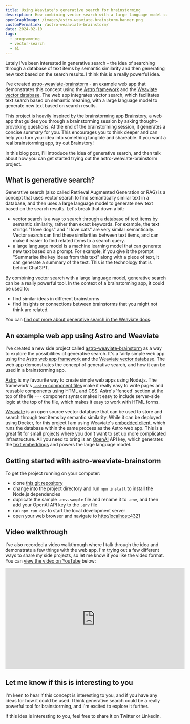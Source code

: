 ```yaml
---
title: Using Weaviate's generative search for brainstorming
description: How combining vector search with a large language model can be a powerful tool for brainstorming.  
openGraphImage: /images/astro-weaviate-brainstorm-banner.png
customPermalink: /astro-weaaviate-brainstorm/
date: 2024-02-10
tags:
  - programming
  - vector-search
  - ai
---
```


Lately I've been interested in generative search - the idea of searching through a database of text items by semantic similarity and then generating new text based on the search results. I think this is a really powerful idea. 

I've created [astro-weaviate-brainstorm](https://github.com/larryhudson/astro-weaviate-brainstorm) - an example web app that demonstrates this concept using the [Astro framework](https://astro.build) and the [Weaviate vector database](https://weaviate.io). The web app integrates vector search, which facilitates text search based on semantic meaning, with a large language model to generate new text based on search results. 

This project is heavily inspired by the brainstorming app [Brainstory](https://brainstory.ai), a web app that guides you through a brainstorming session by asking thought-provoking questions. At the end of the brainstorming session, it generates a concise summary for you. This encourages you to think deeper and can help you turn your idea into something tangible and shareable. If you want a real brainstorming app, try out Brainstory!

In this blog post, I'll introduce the idea of generative search, and then talk about how you can get started trying out the astro-weaviate-brainstorm project.

## What is generative search?

Generative search (also called Retrieval Augmented Generation or RAG) is a concept that uses vector search to find semantically similar text in a database, and then uses a large language model to generate new text based on the search results. Let's break that down a bit:
- vector search is a way to search through a database of text items by semantic similarity, rather than exact keywords. For example, the text strings "I love dogs" and "I love cats" are very similar semantically. Vector search can find these similarities between text items, and can make it easier to find related items to a search query.
- a large language model is a machine learning model that can generate new text based on a prompt. For example, if you give it the prompt "Summarise the key ideas from this text" along with a piece of text, it can generate a summary of the text. This is the technology that is behind ChatGPT.

By combining vector search with a large language model, generative search can be a really powerful tool. In the context of a brainstorming app, it could be used to:
- find similar ideas in different brainstorms
- find insights or connections between brainstorms that you might not think are related.

You can [find out more about generative search in the Weaviate docs](https://weaviate.io/developers/weaviate/search/generative).

## An example web app using Astro and Weaviate

I've created a new side project called [astro-weaviate-brainstorm](https://github.com/larryhudson/astro-weaviate-brainstorm) as a way to explore the possibilities of generative search. It's a fairly simple web app using the [Astro web app framework](https://astro.build) and the [Weaviate vector database](https://weaviate.io). The web app demonstrates the concept of generative search, and how it can be used in a brainstorming app.

[Astro](https://astro.build) is my favourite way to create simple web apps using Node.js. The framework's [`.astro` component files](https://docs.astro.build/en/basics/astro-components/) make it really easy to write pages and reusable components using HTML and CSS. Astro's 'fenced' section at the top of the file `---` component syntax makes it easy to include server-side logic at the top of the file, which makes it easy to work with HTML forms. 

[Weaviate](https://weaviate.io) is an open source vector database that can be used to store and search through text items by semantic similarity. While it can be deployed using Docker, for this project I am using Weaviate's [embedded client](https://weaviate.io/developers/weaviate/installation/embedded#embedded-options), which runs the database within the same process as the Astro web app. This is a great fit for small projects where you don't want to set up more complicated infrastructure. All you need to bring is an [OpenAI](https://openai.com/) API key, which generates the [text embeddings](https://platform.openai.com/docs/guides/embeddings) and powers the large language model.

## Getting started with astro-weaviate-brainstorm

To get the project running on your computer:
- clone [this git repository](https://github.com/larryhudson/astro-weaviate-brainstorm)
- change into the project directory and run `npm install` to install the Node.js dependencies
- duplicate the sample `.env.sample` file and rename it to `.env`, and then add your OpenAI API key to the `.env` file
- run `npm run dev` to start the local development server
- open your web browser and navigate to [http:/localhost:4321](http://localhost:4321)

## Video walkthrough

I've also recorded a video walkthrough where I talk through the idea and demonstrate a few things with the web app. I'm trying out a few different ways to share my side projects, so let me know if you like the video format. You can [view the video on YouTube](https://www.youtube.com/watch?v=aUSLy2p5RkE) below:

<iframe width="560" height="315" src="https://www.youtube-nocookie.com/embed/aUSLy2p5RkE?si=hwjzjLF2g-hnEbGl" title="YouTube video player" frameborder="0" allow="accelerometer; autoplay; clipboard-write; encrypted-media; gyroscope; picture-in-picture; web-share" allowfullscreen></iframe>

## Let me know if this is interesting to you

I'm keen to hear if this concept is interesting to you, and if you have any ideas for how it could be used. I think generative search could be a really powerful tool for brainstorming, and I'm excited to explore it further.

If this idea is interesting to you, feel free to share it on Twitter or LinkedIn. 
